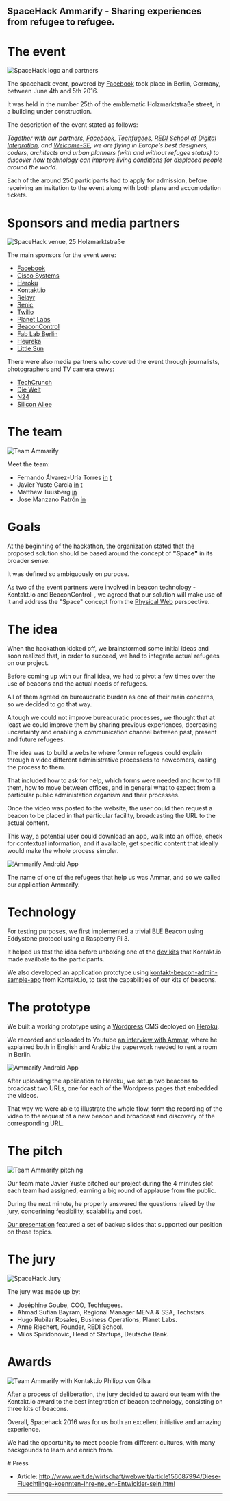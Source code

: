 SpaceHack Ammarify - Sharing experiences from refugee to refugee.
------

# The event

![SpaceHack logo and partners](https://raw.githubusercontent.com/fauria/spacehack-ammarify/master/pictures/the_event.jpg)

The spacehack event, powered by [Facebook](https://www.facebook.com) took place in Berlin, Germany, between June 4th and 5th 2016. 

It was held in the number 25th of the emblematic Holzmarktstraße street, in a building under construction.

The description of the event stated as follows:

*Together with our partners, [Facebook](https://www.facebook.com), [Techfugees](https://techfugees.com/), [REDI School of Digital Integration](http://www.redi-school.org/), and [Welcome-SE](http://welcomestartup.eu/), we are flying in Europe’s best designers, coders, architects and urban planners (with and without refugee status) to discover how technology can improve living conditions for displaced people around the world.*

Each of the around 250 participants had to apply for admission, before receiving an invitation to the event along with both plane and accomodation tickets.


# Sponsors and media partners

![SpaceHack venue, 25 Holzmarktstraße](https://raw.githubusercontent.com/fauria/spacehack-ammarify/master/pictures/the_venue.jpg)

The main sponsors for the event were:

* [Facebook](https://www.facebook.com)
* [Cisco Systems](http://cisco.com/)
* [Heroku](http://www.heroku.com/)
* [Kontakt.io](http://www.kontakt.io/)
* [Relayr](http://www.relayr.io/)
* [Senic](http://www.senic.com/)
* [Twilio](http://twilio.org/)
* [Planet Labs](http://www.planet.com/)
* [BeaconControl](https://beaconcontrol.io/)
* [Fab Lab Berlin](http://fablab.berlin/)
* [Heureka](http://heureka-conference.com/)
* [Little Sun](http://littlesun.com/)

There were also media partners who covered the event through journalists, photographers and TV camera crews:

* [TechCrunch]()
* [Die Welt](http://www.welt.de/)
* [N24](http://www.n24.de)
* [Silicon Allee](http://www.siliconallee.com/)

# The team

![Team Ammarify](https://raw.githubusercontent.com/fauria/spacehack-ammarify/master/pictures/the_team.jpg)

Meet the team:

* Fernando Álvarez-Uría Torres [in](https://linkedin.com/in/fauria) [t](https://twitter.com/fauria)* Javier Yuste Garcia [in](https://linkedin.com/in/javieryustegarcia) [t](https://twitter.com/javi21s)* Matthew Tuusberg [in](https://linkedin.com/in/tuusberg)* Jose Manzano Patrón [in](https://linkedin.com/in/josepedromanzanopatron)

# Goals

At the beginning of the hackathon, the organization stated that the proposed solution should be based around the concept of **"Space"** in its broader sense. 

It was defined so ambiguously on purpose.

As two of the event partners were involved in beacon technology -Kontakt.io and BeaconControl-, we agreed that our solution will make use of it and address the "Space" concept from the [Physical Web](https://google.github.io/physical-web/) perspective.

# The idea

When the hackathon kicked off, we brainstormed some initial ideas and soon realized that, in order to succeed, we had to integrate actual refugees on our project.

Before coming up with our final idea, we had to pivot a few times over the use of beacons and the actual needs of refugees. 

All of them agreed on bureaucratic burden as one of their main concerns, so we decided to go that way.

Altough we could not improve bureacuratic processes, we thought that at least we could improve them by sharing previous experiences, decreasing uncertainty and enabling a communication channel between past, present and future refugees.

The idea was to build a website where former refugees could explain through a video different administrative processess to newcomers, easing the process to them.

That included how to ask for help, which forms were needed and how to fill them, how to move between offices, and in general what to expect from a particular public administation organism and their processes.

Once the video was posted to the website, the user could then request a beacon to be placed in that particular facility, broadcasting the URL to the actual content.

This way, a potential user could download an app, walk into an office, check for contextual information, and if available, get specific content that ideally would make the whole process simpler.

![Ammarify Android App](https://raw.githubusercontent.com/fauria/spacehack-ammarify/master/pictures/gifs/screencast-app.gif)

The name of one of the refugees that help us was Ammar, and so we called our application Ammarify.

# Technology

For testing purposes, we first implemented a trivial BLE Beacon using Eddystone protocol using a Raspberry Pi 3.

It helped us test the idea before unboxing one of the [dev kits](http://developers.kontakt.io/) that Kontakt.io made availbale to the participants.

We also developed an application prototype using [kontakt-beacon-admin-sample-app](https://github.com/kontaktio/kontakt-beacon-admin-sample-app) from Kontakt.io, to test the capabilities of our kits of beacons.

# The prototype

We built a working prototype using a [Wordpress](https://wordpress.org) CMS deployed on [Heroku](https://www.heroku.com/).

We recorded and uploaded to Youtube [an interview with Ammar](https://www.youtube.com/watch?v=L06TTC51yLU), where he explained both in English and Arabic the paperwork needed to rent a room in Berlin.

![Ammarify Android App](https://raw.githubusercontent.com/fauria/spacehack-ammarify/master/pictures/gifs/screencast-web.gif)

After uploading the application to Heroku, we setup two beacons to broadcast two URLs, one for each of the Wordpress pages that embedded the videos.

That way we were able to illustrate the whole flow, form the recording of the video to the request of a new beacon and broadcast and discovery of the corresponding URL.

# The pitch

![Team Ammarify pitching](https://raw.githubusercontent.com/fauria/spacehack-ammarify/master/pictures/the_pitch.jpg)

Our team mate Javier Yuste pitched our project during the 4 minutes slot each team had assigned, earning a big round of applause from the public.

During the next minute, he properly answered the questions raised by the jury, concerining feasibility, scalability and cost.

[Our presentation](https://github.com/fauria/spacehack-ammarify/blob/master/SpaceHack%202016%20-%20Team%20Ammarify.pptx) featured a set of backup slides that supported our position on those topics.

# The jury

![SpaceHack Jury](https://raw.githubusercontent.com/fauria/spacehack-ammarify/master/pictures/the_jury.jpg)

The jury was made up by:

* Joséphine Goube, COO, Techfugees.
* Ahmad Sufian Bayram, Regional Manager MENA & SSA, Techstars.
* Hugo Rubilar Rosales, Business Operations, Planet Labs.
* Anne Riechert, Founder, REDI School.
* Milos Spiridonovic, Head of Startups, Deutsche Bank.

# Awards

![Team Ammarify with Kontakt.io Philipp von Gilsa](https://raw.githubusercontent.com/fauria/spacehack-ammarify/master/pictures/the_award.jpg)

After a process of deliberation, the jury decided to award our team with the Kontakt.io award to the best integration of beacon technology, consisting on three kits of beacons.

Overall, Spacehack 2016 was for us both an excellent initiative and amazing experience. 

We had the opportunity to meet people from different cultures, with many backgounds to learn and enrich from.

# Press

* Article: http://www.welt.de/wirtschaft/webwelt/article156087994/Diese-Fluechtlinge-koennten-Ihre-neuen-Entwickler-sein.html

---